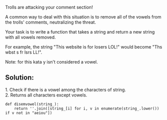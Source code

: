 Trolls are attacking your comment section!

A common way to deal with this situation is to remove all of the vowels from the trolls' comments, neutralizing the threat.

Your task is to write a function that takes a string and return a new string with all vowels removed.

For example, the string "This website is for losers LOL!" would become "Ths wbst s fr lsrs LL!".

Note: for this kata y isn't considered a vowel.

## Solution:

1\. Check if there is a vowel among the characters of string.  
2. Returns all characters except vowels.

```
def disemvowel(string_):
    return ''.join([string_[i] for i, v in enumerate(string_.lower()) if v not in "aeiou"])
```